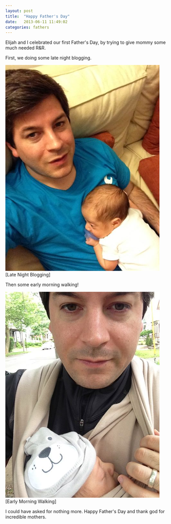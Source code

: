 ```yaml
---
layout: post
title:  "Happy Father's Day"
date:   2013-06-11 11:49:02
categories: fathers
---
```


Elijah and I celebrated our first Father's Day, by trying to give mommy some much needed R&amp;R.

First, we doing some late night blogging.

![Late Night Blogging](/images/blogging.jpg "Blogging")
\[Late Night Blogging\]

Then some early morning walking!

![Early Morning Walking](/images/father_walk.jpg "Early Morning Walking")
\[Early Morning Walking\]

I could have asked for nothing more.  Happy Father's Day and thank god for incredible mothers.
